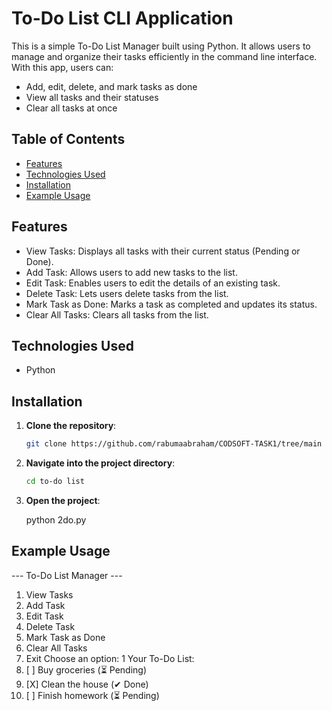 # To-Do List CLI Application

This is a simple To-Do List Manager built using Python. It allows users to manage and organize their tasks efficiently in the command line interface. With this app, users can:

- Add, edit, delete, and mark tasks as done
- View all tasks and their statuses
- Clear all tasks at once

## Table of Contents

- [Features](#features)
- [Technologies Used](#technologies-used)
- [Installation](#installation)
- [Example Usage](#usage)

## Features

- View Tasks: Displays all tasks with their current status (Pending or Done).
- Add Task: Allows users to add new tasks to the list.
- Edit Task: Enables users to edit the details of an existing task.
- Delete Task: Lets users delete tasks from the list.
- Mark Task as Done: Marks a task as completed and updates its status.
- Clear All Tasks: Clears all tasks from the list.


## Technologies Used

- Python

## Installation

1. **Clone the repository**:

    ```bash
    git clone https://github.com/rabumaabraham/CODSOFT-TASK1/tree/main
    ```

2. **Navigate into the project directory**:

    ```bash
    cd to-do list
    ```

3. **Open the project**:

    python 2do.py

## Example Usage

--- To-Do List Manager ---
1. View Tasks
2. Add Task
3. Edit Task
4. Delete Task
5. Mark Task as Done
6. Clear All Tasks
7. Exit
Choose an option: 1
Your To-Do List:
1. [ ] Buy groceries (⏳ Pending)
2. [X] Clean the house (✔ Done)
3. [ ] Finish homework (⏳ Pending)


